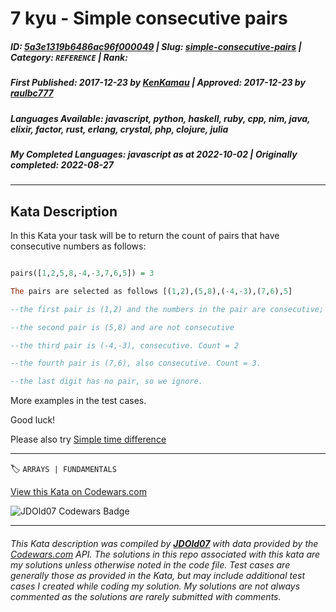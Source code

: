 # 7 kyu - Simple consecutive pairs

##### **ID**: [5a3e1319b6486ac96f000049](https://www.codewars.com/kata/5a3e1319b6486ac96f000049) | **Slug**: [simple-consecutive-pairs](https://www.codewars.com/kata/5a3e1319b6486ac96f000049) | **Category**: `REFERENCE` | **Rank**: <span style="color:white">7 kyu</span>

##### **First Published**: 2017-12-23 ***by*** [KenKamau](https://www.codewars.com/users/KenKamau) | **Approved**: 2017-12-23 ***by*** [raulbc777](https://www.codewars.com/users/raulbc777)

##### **Languages Available**: javascript, python, haskell, ruby, cpp, nim, java, elixir, factor, rust, erlang, crystal, php, clojure, julia

##### **My Completed Languages**: javascript ***as at*** 2022-10-02 | **Originally completed**: 2022-08-27

---

## Kata Description


In this Kata your task will be to return the count of pairs that have consecutive numbers as follows:

```Haskell

pairs([1,2,5,8,-4,-3,7,6,5]) = 3

The pairs are selected as follows [(1,2),(5,8),(-4,-3),(7,6),5]

--the first pair is (1,2) and the numbers in the pair are consecutive; Count = 1

--the second pair is (5,8) and are not consecutive

--the third pair is (-4,-3), consecutive. Count = 2

--the fourth pair is (7,6), also consecutive. Count = 3. 

--the last digit has no pair, so we ignore.

```



More examples in the test cases. 



Good luck!



Please also try [Simple time difference](https://www.codewars.com/kata/5b76a34ff71e5de9db0000f2)

---


🏷 `ARRAYS | FUNDAMENTALS`


[View this Kata on Codewars.com](https://www.codewars.com/kata/5a3e1319b6486ac96f000049)

![](https://www.codewars.com/users/jdold07/badges/large "JDOld07 Codewars Badge")

---

###### *This Kata description was compiled by [**JDOld07**](https://tpstech.dev) with data provided by the [Codewars.com](https://www.codewars.com) API.  The solutions in this repo associated with this kata are my solutions unless otherwise noted in the code file.  Test cases are generally those as provided in the Kata, but may include additional test cases I created while coding my solution.  My solutions are not always commented as the solutions are rarely submitted with comments.*
